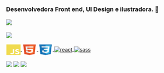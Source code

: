 ### Desenvolvedora Front end, UI Design e ilustradora. &#127803;

<div>
  <a href="https://github.com/MariaEmilia92">
   <img align="center" height="180em" src="https://github-readme-stats.vercel.app/api?username=MariaEmilia92&show_icons=true&theme=dracula&include_all_commits=true&count_private=true&hide=stars,issues,contribs"/>
   </div>
 
 <br>
   
 <div>
   <img align="center" height="180em" src="https://github-readme-stats.vercel.app/api/top-langs/?username=MariaEmilia92&layout=compact&langs_count=6&theme=dracula"/>
  </div>
 
 <div style="display: inline_block"><br>
  <img align="center" alt="Js" height="30" width="40" src="https://raw.githubusercontent.com/devicons/devicon/master/icons/javascript/javascript-plain.svg">
  <img align="center" alt="HTML" height="30" width="40" src="https://raw.githubusercontent.com/devicons/devicon/master/icons/html5/html5-original.svg">
  <img align="center" alt="CSS" height="30" width="40" src="https://raw.githubusercontent.com/devicons/devicon/master/icons/css3/css3-original.svg">
   <img align="center" alt="react" height="30" width="40" src="https://cdn.jsdelivr.net/gh/devicons/devicon/icons/react/react-original.svg">   
  <img align="center" alt="sass" height="30" width="40" src="https://cdn.jsdelivr.net/gh/devicons/devicon/icons/sass/sass-original.svg">
 </div>
 
 <br>
   
<div> 
  <a href="https://www.behance.net/maemi" target="_blank"><img src="https://img.shields.io/badge/-Behance-%23E4405F?style=for-the-badge&logo=behance&logoColor=white" target="_blank"></a>
  <a href = "mailto:mariaemiliapgmartins@hotmail.com"><img src="https://img.shields.io/badge/-Email-%23333?style=for-the-badge&logo=email&logoColor=white" target="_blank"></a>
  <a href="https://www.linkedin.com/in/maria-em%C3%ADlia-martins-676b91bb/" target="_blank"><img src="https://img.shields.io/badge/-LinkedIn-%230077B5?style=for-the-badge&logo=linkedin&logoColor=white" target="_blank"></a> 
</div>
 
